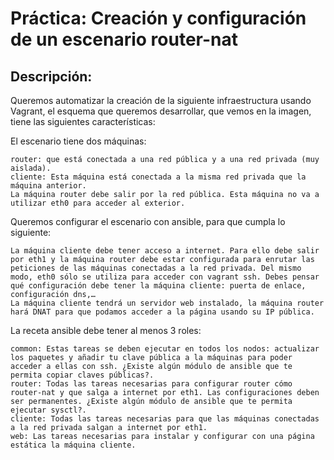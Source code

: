 # Práctica: Creación y configuración de un escenario router-nat
## Descripción:
Queremos automatizar la creación de la siguiente infraestructura usando Vagrant, el esquema que queremos desarrollar, que vemos en la imagen, tiene las siguientes características:

El escenario tiene dos máquinas:

    router: que está conectada a una red pública y a una red privada (muy aislada).
    cliente: Esta máquina está conectada a la misma red privada que la máquina anterior.
    La máquina router debe salir por la red pública. Esta máquina no va a utilizar eth0 para acceder al exterior.

Queremos configurar el escenario con ansible, para que cumpla lo siguiente:

    La máquina cliente debe tener acceso a internet. Para ello debe salir por eth1 y la máquina router debe estar configurada para enrutar las peticiones de las máquinas conectadas a la red privada. Del mismo modo, eth0 sólo se utiliza para acceder con vagrant ssh. Debes pensar qué configuración debe tener la máquina cliente: puerta de enlace, configuración dns,…
    La máquina cliente tendrá un servidor web instalado, la máquina router hará DNAT para que podamos acceder a la página usando su IP pública.

La receta ansible debe tener al menos 3 roles:

    common: Estas tareas se deben ejecutar en todos los nodos: actualizar los paquetes y añadir tu clave pública a la máquinas para poder acceder a ellas con ssh. ¿Existe algún módulo de ansible que te permita copiar claves públicas?.
    router: Todas las tareas necesarias para configurar router cómo router-nat y que salga a internet por eth1. Las configuraciones deben ser permanentes. ¿Existe algún módulo de ansible que te permita ejecutar sysctl?.
    cliente: Todas las tareas necesarias para que las máquinas conectadas a la red privada salgan a internet por eth1.
    web: Las tareas necesarias para instalar y configurar con una página estática la máquina cliente.

